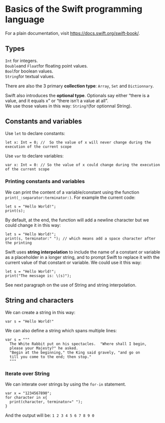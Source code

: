 # Basics of the Swift programming language

For a plain documentation, visit https://docs.swift.org/swift-book/. 

## Types
```Int``` for integers.  
```Double```and ```Float```for floating point values.   
```Bool```for boolean values.    
```String```for textual values.  

There are also the 3 primary **collection type**: ```Array```, ```Set``` and ```Dictionnary```.  

Swift also introduces the __optional type__. Optionals say either “there is a value, and it equals x” or “there isn’t a value at all”.  
We use those values in this way: ```String?```(for optionnal String).  

## Constants and variables

Use `let` to declare constants:  
```
let x: Int = 0; //  So the value of x will never change during the execution of the current scope
```
Use `var` to declare variables:
```
var x: Int = 0: // So the value of x could change during the execution of the current scope
```

### Printing constants and variables
We can print the content of a variable/constant using the function `print(_:separator:terminator:)`. 
For example the current code:
```
let s = "Hello World!";
print(s);
```
By default, at the end, the function will add a newline character but we could change it in this way:  
```
let s = "Hello World!";
print(s, terminator:" "); // which means add a space character after the printing
```
Swift uses **string interpolation** to include the name of a constant or variable as a placeholder in a longer string, and to prompt Swift to replace it with the current value of that constant or variable. We could use it this way:  
```
let s = "Hello World!";
print("The message is: \(s)");
```
See next paragraph on the use of String and string interpolation.

## String and characters
We can create a string in this way:
```
var s = "Hello World!"
```

We can also define a string which spans multiple lines:
```
var s = """
  The White Rabbit put on his spectacles.  "Where shall I begin,
  please your Majesty?" he asked.
  "Begin at the beginning," the King said gravely, "and go on
  till you come to the end; then stop."
  """
```

### Iterate over String
We can interate over strings by using the `for-in` statement. 
```
var x = "1234567890";
for character in x{
  print(character, terminator=" ");
}
```
And the output will be: ```1 2 3 4 5 6 7 8 9 0 ```



















